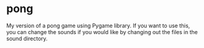 # pong
My version of a pong game using Pygame library.
If you want to use this, you can change the sounds if you would like by changing out the files in the sound directory.

